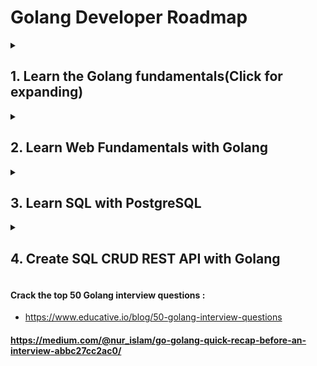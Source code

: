 # Golang Developer Roadmap

<details>
  <summary><h2>1. Learn the Golang fundamentals(Click for expanding)</h2> </summary>

- Go Tour: Start with the official Go Tour to get familiar with the language syntax and features. [Visit A Tour of Go to begin.](https://go.dev/tour/welcome/1/)
- W3Schools: Utilize W3Schools' Go tutorial for a structured introduction to the language. Visit W3Schools Go Tutorial to get started.[https://www.youtube.com/watch?v=un6ZyFkqFKo&ab_channel=freeCodeCamp.org]
- Your Master Plan to Learn Golang Fast and Deep (2024 Edition) : https://medium.com/p-society/master-plan-to-learn-golang-edbf85c7ae83
- Video Tutorials: If you prefer video learning, check out this tutorial from Freecodecamp: Go Programming – Golang Course with Bonus Projects.[https://www.youtube.com/watch?v=un6ZyFkqFKo&ab_channel=freeCodeCamp.org] (Watch the first few chapters up to slices).
- Learn by doing. Install golang on your system or start by doing Golang Online compilers.[https://www.programiz.com/golang/online-compiler/]
- GeeksforGeeks: Dive deeper into Golang fundamentals on [Geeksforgeeks](https://www.geeksforgeeks.org/golang/) for comprehensive learning.
- Short Variable Declaration: Utilize the short declaration syntax (:=) to declare variables without assigning garbage values. Defaults to zero (0) or false for boolean.
- Loop Types: Master different loop types including range loops and understand loop approaches (while, do while, infinite loop).
- Arrays vs Slices: Differentiate between arrays and slices, focusing on capacity management and slice behavior on overflow. Understand that slices are built on top of arrays and provide a more flexible way to work with data collections. When a slice's capacity is exceeded, Go automatically doubles the underlying array's size to accommodate additional elements. This dynamic resizing ensures efficient memory usage and allows slices to grow dynamically as needed.
- Strings in Go: Learn about the string data type, byte vs rune, immutability, and string manipulation techniques.
- Functions: Explore the flexibility of functions in Go, including returning multiple data types and variadic functions.
- Initialising a project. `go mod init <project name>`
- Maps and Structs: Explore Go's map and struct data types, including declaration, manipulation, size, and capacity.

## 1.1 Now it's time to learn Golang special features

- Understanding Go: Explore the reasons behind Go's creation and its design philosophy.
- _(underscore) indentifier.
- Packages and Modules: Understand Go's package system, including importing/exporting packages. Practice writing functions in other packages and importing them. Remember to capitalize function names for exporting.
- Error Handling: Treat errors as a data type and learn effective error handling techniques.
- Understand following new vs make, GO Path and GO Root
- Goroutines and Channels: Learn about Go's powerful concurrency features, including goroutines and channels.
- OOP Concepts in Go: Understand how Go implements object-oriented programming (OOP) concepts and whether it follows OOP or procedural programming (POP) paradigms.
- Defer: Understand the defer statement and its role in handling function execution flow.
- Concurrency vs Parallelism: Differentiate between concurrency and parallelism in the context of Go programming.

</details>

<details>
  <summary><h2>2. Learn Web Fundamentals with Golang</h2> </summary>
  
### (Research & Learn following topics in detail. Watch videos & Read documentations / tutorial sites)
### URL Structure: Break down the components of a URL (Uniform Resource Locator):
- Scheme: The protocol (e.g., http:, https:).
- Host: The domain name or IP address of the server.
- Path: The specific resource being requested.
- Query String: Optional parameters appended to the URL after a question mark (?).
- Fragment: Optional anchor part within a document (e.g., for scrolling to a specific section).
### HTTP Fundamentals: Grasp the foundation of web communication:
- HTTP Protocol: Understand the Hypertext Transfer Protocol, the core protocol for communication between web clients (browsers) and servers. Learn about request methods (GET, POST, PUT, DELETE), request and response headers, and status codes.
- Stateless vs. Stateful Communication: Differentiate between stateless HTTP requests (independent) and stateful communication (where the server needs to maintain information about a user session across requests).
### Session Management: Explore techniques for maintaining state in web applications:
- Sessions: Understand how sessions enable applications to store user-specific data (e.g., login status, preferences) between requests. Learn about different session storage mechanisms like cookies, server-side storage (in-memory or database), or session management frameworks.
- Cookies: Familiarize yourself with cookies, which are small pieces of data sent by a server and stored on the client-side (user's browser) that can be used to maintain some state information between requests.
### HTTP Methods: Deepen your understanding of common HTTP request methods:
- GET: Used to retrieve data from a server (e.g., fetching a web page).
- POST: Used to submit data to a server (e.g., sending a form submission).
- PUT: Used to update existing data on a server.
- DELETE: Used to delete data from a server.
- Additional Methods: Explore other HTTP methods like PATCH (partial updates), HEAD (retrieve header information only), and OPTIONS (discover server capabilities).
### HTTP Versions: Understand the different versions of the HTTP protocol and their key features:
- HTTP/1.1: The most widely used version, supporting persistent connections (keeping connections open for multiple requests).
- HTTP/2: A more efficient version with features like multiplexing (sending and receiving multiple requests/responses concurrently over a single connection) and header compression.
### Web Frameworks: Explore popular Go web frameworks that simplify web development:
- Echo: A high-performance, minimalistic web framework.
- Gin: A flexible and efficient web framework known for its clean routing syntax.
- Gorilla: A modular toolkit for building web applications and APIs.
- Fiber: A high-performance, minimalist web framework with a focus on speed.
- Many Others: Research additional frameworks like Goji, Martini, and Negroni to find the one that best suits your project's needs. Consider factors like performance, ease of use, feature set, and community support.

## 2.1 Practice Project: Login System with Session Management

### Develop a Server-Side Login Page:

#### View Engines:
- With view engines, developers can create dynamic web pages by injecting data from the server-side application logic into predefined HTML templates. This separation of concerns between data and presentation enhances code maintainability and scalability in web projects.
- Explore view engines and their role in generating dynamic HTML content for web pages.
- Understand how view engines like HTML templates or server-side rendering frameworks work.
- Go's standard library provides the html/template package, which offers a robust template engine for generating HTML content.
- Server-side rendering frameworks like Gin, Echo, or Fiber often integrate seamlessly with view engines, allowing developers to define routes and render templates in a unified manner.
- View engines in Go typically follow the Model-View-Controller (MVC) pattern, where templates serve as the "view" layer responsible for presenting data to users.
- Enhances code maintainability by separating data and presentation concerns.
  
#### User Authentication:
- Implement server-side validation for username and password inputs.
- Verify user credentials against predefined values stored on the server.

#### Session Handling:

- Implement session management to maintain user authentication state.
- Ensure that sessions persist across requests and expire after a certain period of inactivity.

#### Login Page Functionality:

- Develop a login page that accepts username and password inputs from users.
- Display appropriate messages for incorrect username or password entries.

#### Home Page Access:

- Grant access to the home page upon successful authentication.
- Implement a signout button on the home page to log users out and redirect them to the login page.

#### Prevent Back Button Access:

- Implement measures to prevent users from accessing the home page using the browser's back button after signing out.

</details>

<details>
<summary><h2>3. Learn SQL with PostgreSQL</h2></summary>

#### Understanding SQL vs. NoSQL
- **Relational (SQL) Databases**: Store data in tables with rows and columns.
  - Examples: PostgreSQL, MySQL.
- **Non-Relational (NoSQL) Databases**: Store data in various formats like JSON, key-value pairs, graphs, or documents.
  - Examples: MongoDB, Redis.
- **Web-scaled**: Learn how databases handle large amounts of data across many servers.
- **When to Use SQL vs. NoSQL**: SQL for structured data and complex queries, NoSQL for flexible, large-scale data storage.

#### SQL Data Types
- **null**: Represents missing or undefined data.
- **bit**: Stores binary values (0 or 1).
- **int**: Stores integer numbers.
- **real / float**: Stores floating-point numbers.
- **char, varchar, text**: Store text data.
  - `char` is fixed-length.
  - `varchar` is variable-length.
  - `text` is for long texts.
- **boolean**: Stores true/false values.
- **date, datetime, timestamp**: Store date and time information.
- **xml/json**: Store XML or JSON data.

#### SQL Operators
- **Arithmetic**: +, -, *, / (addition, subtraction, multiplication, division).
- **Logical**: AND, OR, NOT (used in conditions).
- **Comparison**: =, <>, >, <, >=, <= (comparing values).
- **Bitwise**: &, |, ^ (operations on binary representations).

#### PostgreSQL-Specific Data Types
- **interval**: Time intervals.
- **point**: Geometric points.
- **bigserial**: Auto-incrementing large integers.
- **Custom Types**: Create your own data types.

#### Database Fundamentals
- **Client/Server Model**: The database server manages data, clients connect to perform operations.
- **Database Cluster**: A collection of databases managed by a single server instance.
- **Constraints**: Rules to ensure data integrity.
  - **UNIQUE**: No duplicate values allowed.
  - **NOT NULL**: Data must be present.
  - **PRIMARY KEY**: Unique identifier for table rows.
  - **FOREIGN KEY**: Links to data in another table.
  - **CHECK**: Custom conditions for data.

#### SQL Commands and Migrations
- **List Databases**: Show all databases.
  - Command: `\l` in psql.
- **Connect to Database**: Use to switch databases.
  - Command: `\c <dbname>` in psql.
- **List Tables**: Show all tables in the current database.
  - Command: `\dt` in psql.
- **Create Database/Table**: Define new databases and tables.
  - Example: `CREATE DATABASE <name>;` `CREATE TABLE <name> (...);`.
- **Drop Database/Table**: Remove databases and tables.
  - Example: `DROP DATABASE <name>;` `DROP TABLE <name>;`.
- **Migrations**: Version control for database changes.
  - **Add/Delete**: Add or remove columns or tables.
  - **Up/Down Migration**: Apply or rollback changes.

#### SQL Functions and Clauses
- **SELECT**: Retrieve data from tables.
- **LIMIT**: Restrict the number of rows returned.
- **OFFSET**: Skip a number of rows before returning the data.
- **AS**: Rename columns or tables in the result set.
- **DISTINCT**: Return unique values only.
- **GROUP BY**: Group rows that have the same values in specified columns.
- **HAVING**: Filter groups based on conditions.
- **JOIN**: Combine rows from multiple tables.
  - **INNER JOIN**: Only matching rows.
  - **LEFT JOIN**: All rows from the left table, with matching rows from the right.
  - **RIGHT JOIN**: All rows from the right table, with matching rows from the left.
  - **FULL JOIN**: All rows when there is a match in either table.
- **WHERE**: Filter rows based on conditions.
- **ORDER BY**: Sort rows by specified columns.

#### Views and Indexes
- **Views**: Virtual tables created from queries.
  - **CREATE VIEW**: Define a view.
  - **Materialized View**: Stores results of the view query.
- **Indexes**: Speed up searches by creating a fast lookup.
  - **AUTO_INCREMENT**: Automatically increment values for a primary key.

#### Advanced SQL Functions
- **Aggregate Functions**: Perform calculations on sets of values.
  - Examples: `AVG`, `SUM`, `MIN`, `MAX`, `COUNT`.
- **Scalar Functions**: Operate on individual values.
  - Examples: `UPPER`, `CONCAT`, `SUBSTR`.

#### SQL Commands Categories
- **DDL (Data Definition Language)**: Commands to define database structure.
  - Examples: `CREATE`, `ALTER`, `DROP`, `TRUNCATE`.
- **DML (Data Manipulation Language)**: Commands to manipulate data.
  - Examples: `INSERT`, `SELECT`, `UPDATE`, `DELETE`.
- **DCL (Data Control Language)**: Commands to control access to data.
  - Examples: `GRANT`, `REVOKE`.
- **TCL (Transaction Control Language)**: Commands to manage transactions.
  - Examples: `COMMIT`, `ROLLBACK`, `SAVEPOINT`.
- **DQL (Data Query Language)**: Command to query data.
  - Example: `SELECT`.

#### 3-Schema Architecture
- **Internal Level**: Physical storage structure.
- **Conceptual Level**: Logical structure of the entire database.
- **External Level**: Individual user views.

#### Database Normalization
- **Normalization Levels**: Organize data to reduce redundancy.
  - Levels: 1NF, 2NF, 3NF, BCNF.
- **Anomalies**: Problems like insertion, deletion, or update issues.

#### Relationships and Transactions
- **One-to-One, One-to-Many, Many-to-Many**: Types of relationships between tables.
- **Transactions**: Group of SQL statements executed as a unit.
  - **ACID Properties**: Ensure reliability.
    - **Atomicity**: All-or-nothing.
    - **Consistency**: Data remains consistent.
    - **Isolation**: Concurrent transactions do not interfere.
    - **Durability**: Once committed, changes are permanent.

#### Performance Optimization
- **EXPLAIN**: Analyze query performance.
  - **Heap Scan**: Read rows from a table in no particular order.
  - **Parallel Scan**: Multiple processes scan the table concurrently.

</details>

<details>
<summary><h2>4. Create SQL CRUD REST API with Golang</h2></summary>

#### Project Setup
- **Initialize Project**: Create a new Go module for your project.
  - Command: `go mod init <project-name>`.
- **Dependencies**: Install necessary packages for SQL and HTTP handling.
  - Example: `go get github.com/jackc/pgx/v4` for PostgreSQL.
  - Example: `go get github.com/gin-gonic/gin` for HTTP routing.

#### Database Integration
- **Connect to PostgreSQL**: Use a connection string to link your Go application to the PostgreSQL database.
  - Example: `pgx.Connect(context.Background(), "postgres://username:password@localhost:5432/dbname")`.
- **Database Models**: Define Go structs to map to your database tables.
  - Example:
    ```go
    type User struct {
        ID       int       `json:"id"`
        Username string    `json:"username"`
        Password string    `json:"password"`
    }
    ```
- **ORM Library**: Use GORM or another ORM for easier database interactions.
  - Example: `go get gorm.io/gorm`.

#### CRUD Operations
- **Create (INSERT)**: Add new records to the database.
  - Example:
    ```go
    db.Exec("INSERT INTO users (username, password) VALUES ($1, $2)", username, password)
    ```
- **Read (SELECT)**: Retrieve records from the database.
  - Example:
    ```go
    rows, err := db.Query("SELECT id, username FROM users")
    ```
- **Update (UPDATE)**: Modify existing records in the database.
  - Example:
    ```go
    db.Exec("UPDATE users SET password=$1 WHERE id=$2", newPassword, userID)
    ```
- **Delete (DELETE)**: Remove records from the database.
  - Example:
    ```go
    db.Exec("DELETE FROM users WHERE id=$1", userID)
    ```
- **Validation**: Ensure data is correct before saving to the database.
  - Example: Check for empty fields or invalid data formats.

#### Routing and HTTP Methods
- **Define Routes**: Set up endpoints for each CRUD operation using a web framework like Gin.
  - Example:
    ```go
    router.POST("/users", createUser)
    router.GET("/users/:id", getUser)
    router.PUT("/users/:id", updateUser)
    router.DELETE("/users/:id", deleteUser)
    ```
- **HTTP Methods**: Use appropriate HTTP methods for corresponding operations.
  - **GET**: Retrieve data.
  - **POST**: Create new data.
  - **PUT**: Update existing data.
  - **DELETE**: Remove data.

#### Session Management
- **User Authentication**: Verify users and manage sessions using tokens or sessions.
  - Example: Use JWT (JSON Web Tokens) for stateless authentication.
- **Middleware**: Use middleware to handle authentication and session management.
  - Example: 
    ```go
    router.Use(AuthMiddleware())
    ```

#### Testing
- Use Postman or cURL for manual testing of your API endpoints.

#### Documentation
- **API Documentation**: Use Swagger or similar tools to document your API.
  - Example: Generate API documentation from annotations in your code.
- **Setup Instructions**: Provide clear setup and usage guidelines in your README.
  - Example: Step-by-step instructions for setting up the project and running it locally.

</details>



#### Crack the top 50 Golang interview questions : 
  - https://www.educative.io/blog/50-golang-interview-questions

#### https://medium.com/@nur_islam/go-golang-quick-recap-before-an-interview-abbc27cc2ac0/ 
